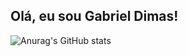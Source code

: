 ## Olá, eu sou Gabriel Dimas!

![Anurag's GitHub stats](https://github-readme-stats.vercel.app/api?username=GabeGD&include_all_commits=true&count_private=true&show_icons=true&theme=tokyonight)
